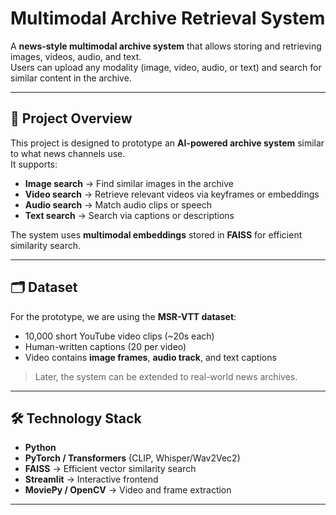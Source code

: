 # Multimodal Archive Retrieval System

A **news-style multimodal archive system** that allows storing and retrieving images, videos, audio, and text.  
Users can upload any modality (image, video, audio, or text) and search for similar content in the archive.

---

## 🚀 Project Overview

This project is designed to prototype an **AI-powered archive system** similar to what news channels use.  
It supports:

- **Image search** → Find similar images in the archive
- **Video search** → Retrieve relevant videos via keyframes or embeddings
- **Audio search** → Match audio clips or speech
- **Text search** → Search via captions or descriptions

The system uses **multimodal embeddings** stored in **FAISS** for efficient similarity search.

---

## 🗂 Dataset

For the prototype, we are using the **MSR-VTT dataset**:

- 10,000 short YouTube video clips (~20s each)  
- Human-written captions (20 per video)  
- Video contains **image frames**, **audio track**, and text captions  

> Later, the system can be extended to real-world news archives.

---

## 🛠 Technology Stack

- **Python**  
- **PyTorch / Transformers** (CLIP, Whisper/Wav2Vec2)  
- **FAISS** → Efficient vector similarity search  
- **Streamlit** → Interactive frontend  
- **MoviePy / OpenCV** → Video and frame extraction  

---




